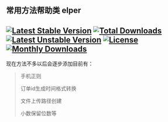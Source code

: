 ## 常用方法帮助类 elper
[![Latest Stable Version](https://poser.pugx.org/zhoutengfu/helper/v/stable)](https://packagist.org/packages/zhoutengfu/helper)
[![Total Downloads](https://poser.pugx.org/zhoutengfu/helper/downloads)](https://packagist.org/packages/zhoutengfu/helper)
[![Latest Unstable Version](https://poser.pugx.org/zhoutengfu/helper/v/unstable)](https://packagist.org/packages/zhoutengfu/helper)
[![License](https://poser.pugx.org/zhoutengfu/helper/license)](https://packagist.org/packages/zhoutengfu/helper)
[![Monthly Downloads](https://poser.pugx.org/zhoutengfu/helper/d/monthly)](https://packagist.org/packages/zhoutengfu/helper)
---------

现在方法不多以后会逐步添加目前有：

> 手机正则
>
> 订单id生成时间格式转换
>
> 文件上传路径创建
>
> 小数保留位数等

